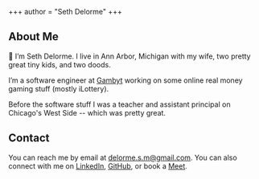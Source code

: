 +++
author = "Seth Delorme"
+++

## About Me

👋 I’m Seth Delorme. I live in Ann Arbor, Michigan with my wife, two pretty great tiny kids, and two doods.

I’m a software engineer at [Gambyt](https://www.gambyt.com/) working on some online real money gaming stuff (mostly iLottery).

Before the software stuff I was a teacher and assistant principal on Chicago's West Side -- which was pretty great.

## Contact

You can reach me by email at [delorme.s.m@gmail.com](mailto:delorme.s.m@gmail.com). You can also connect with me on [LinkedIn](https://www.linkedin.com/in/seth-delorme), [GitHub](https://github.com/sdelorme), or book a [Meet](https://calendar.google.com/calendar/u/0/appointments/AcZssZ0jqXCNNiB3ZOxJPBcnO-pcg-rPVzDko1ztfQU=).
